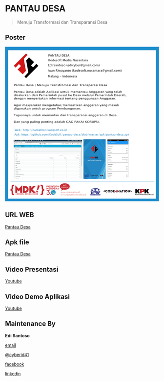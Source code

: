 # PANTAU DESA
> Menuju Transformasi dan Transparansi Desa
 
## Poster

![POSTER PANTAU DESA Kodesoft Hacakthon Merdeka 3.0](https://github.com/KodeSoft/pantau-desa/blob/master/img/poster_hackathon.png)

## URL WEB
[Pantau Desa](http://hackathon.kodesoft.co.id/#/public/dashboard)

## Apk file
[Pantau Desa](https://github.com/KodeSoft/pantau-desa/blob/master/apk/pantau-desa.apk)


## Video Presentasi
[Youtube](https://youtu.be/MMCuA2K50vM)

## Video Demo Aplikasi
[Youtube](https://youtu.be/ZwfzZbC_jZU)


## Maintenance By

**Edi Santoso**

[email](mailto:edicyber@gmail.com)

[@cyberid41](https://github.com/cyberid41)

[facebook](https://facebook.com/cyberid41)

[linkedin](https://id.linkedin.com/in/cyberid41)
 
